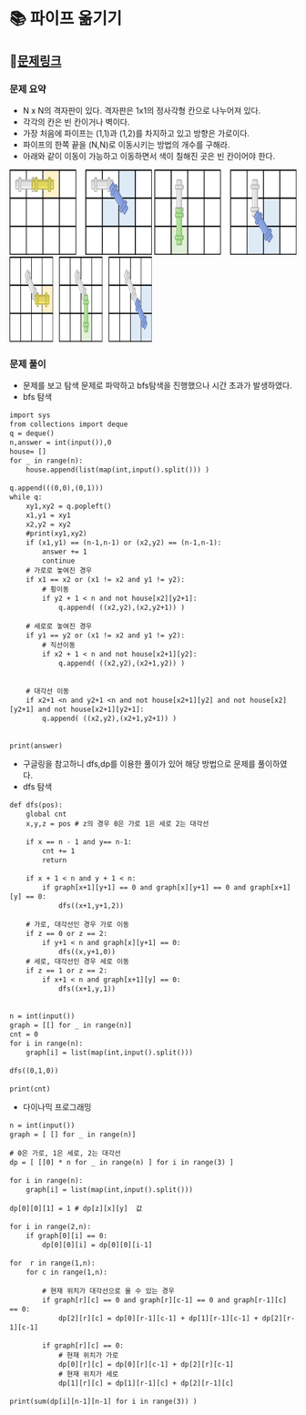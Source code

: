 
# 📚 파이프 옮기기

## 📌[문제링크](https://www.acmicpc.net/problem/17070)

### 문제 요약

- N x N의 격자판이 있다. 격자판은 1x1의 정사각형 칸으로 나누어져 있다.
- 각각의 칸은 빈 칸이거나 벽이다.
- 가장 처음에 파이프는 (1,1)과 (1,2)를 차지하고 있고 방향은 가로이다.
- 파이프의 한쪽 끝을 (N,N)로 이동시키는 방법의 개수를 구해라.
- 아래와 같이 이동이 가능하고 이동하면서 색이 칠해진 곳은 빈 칸이어야 한다.
<img src = "../images/pipe1.png" width="250" height="150">
<img src = "../images/pipe2.png" width="250" height="150">
<img src = "../images/pipe3.png" width="250" height="150">

### 문제 풀이

- 문제를 보고 탐색 문제로 파악하고 bfs탐색을 진행했으나 시간 초과가 발생하였다.
- bfs 탐색

```
import sys
from collections import deque
q = deque()
n,answer = int(input()),0
house= []
for _ in range(n):
    house.append(list(map(int,input().split())) )

q.append(((0,0),(0,1)))
while q:
    xy1,xy2 = q.popleft()
    x1,y1 = xy1
    x2,y2 = xy2
    #print(xy1,xy2)
    if (x1,y1) == (n-1,n-1) or (x2,y2) == (n-1,n-1):
        answer += 1
        continue
    # 가로로 놓여진 경우
    if x1 == x2 or (x1 != x2 and y1 != y2):
        # 횡이동
        if y2 + 1 < n and not house[x2][y2+1]:
            q.append( ((x2,y2),(x2,y2+1)) )
            
    # 세로로 놓여진 경우
    if y1 == y2 or (x1 != x2 and y1 != y2):
        # 직선이동
        if x2 + 1 < n and not house[x2+1][y2]:
            q.append( ((x2,y2),(x2+1,y2)) )
        
    
    # 대각선 이동
    if x2+1 <n and y2+1 <n and not house[x2+1][y2] and not house[x2][y2+1] and not house[x2+1][y2+1]: 
        q.append( ((x2,y2),(x2+1,y2+1)) )
        

print(answer)
```

- 구글링을 참고하니 dfs,dp를 이용한 풀이가 있어 해당 방법으로 문제를 풀이하였다.
- dfs 탐색

```
def dfs(pos):
    global cnt
    x,y,z = pos # z의 경우 0은 가로 1은 세로 2는 대각선
    
    if x == n - 1 and y== n-1:
        cnt += 1
        return
    
    if x + 1 < n and y + 1 < n:
        if graph[x+1][y+1] == 0 and graph[x][y+1] == 0 and graph[x+1][y] == 0:
            dfs((x+1,y+1,2))
    
    # 가로, 대각선인 경우 가로 이동
    if z == 0 or z == 2:
        if y+1 < n and graph[x][y+1] == 0:
            dfs((x,y+1,0))
    # 세로, 대각선인 경우 세로 이동
    if z == 1 or z == 2:
        if x+1 < n and graph[x+1][y] == 0:
            dfs((x+1,y,1))


n = int(input())
graph = [[] for _ in range(n)]
cnt = 0
for i in range(n):
    graph[i] = list(map(int,input().split()))

dfs((0,1,0))

print(cnt)
```

- 다이나믹 프로그래밍

```
n = int(input())
graph = [ [] for _ in range(n)]

# 0은 가로, 1은 세로, 2는 대각선
dp = [ [[0] * n for _ in range(n) ] for i in range(3) ]

for i in range(n):
    graph[i] = list(map(int,input().split()))
    
dp[0][0][1] = 1 # dp[z][x][y]  값

for i in range(2,n):
    if graph[0][i] == 0:
        dp[0][0][i] = dp[0][0][i-1]

for  r in range(1,n):
    for c in range(1,n):
        
        # 현재 위치가 대각선으로 올 수 있는 경우
        if graph[r][c] == 0 and graph[r][c-1] == 0 and graph[r-1][c] == 0:
            dp[2][r][c] = dp[0][r-1][c-1] + dp[1][r-1][c-1] + dp[2][r-1][c-1]
        
        if graph[r][c] == 0:
            # 현재 위치가 가로
            dp[0][r][c] = dp[0][r][c-1] + dp[2][r][c-1]
            # 현재 위치가 세로
            dp[1][r][c] = dp[1][r-1][c] + dp[2][r-1][c]
            
print(sum(dp[i][n-1][n-1] for i in range(3)) )
```
